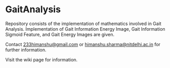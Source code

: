 # GaitAnalysis
Repository consists of the implementation of mathematics involved in Gait Analysis. Implementation of Gait Information Energy Image, Gait Information Sigmoid Feature, and Gait Energy Images are given.

Contact <233himanshu@gmail.com> or <himanshu.sharma@nitdelhi.ac.in> for further information. 

Visit the wiki page for information.
